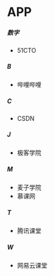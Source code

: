 # APP

##### 数字
+ 51CTO

##### B
+ 哔哩哔哩

##### C
+ CSDN

##### J
+ 极客学院

##### M
+ 麦子学院
+ 慕课网

##### T
+ 腾讯课堂

##### W
+ 网易云课堂